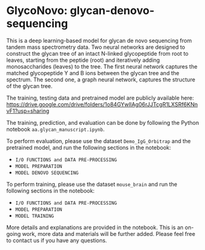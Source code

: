 # GlycoNovo: glycan-denovo-sequencing

This is a deep learning-based model for glycan de novo sequencing from tandem mass spectrometry data. Two neural networks are designed to construct the glycan tree of an intact N-linked glycopeptide from root to leaves, starting from the peptide (root) and iteratively adding monosaccharides (leaves) to the tree. The first neural network captures the matched glycopeptide Y and B ions between the glycan tree and the spectrum. The second one, a graph neural network, captures the structure of the glycan tree.

The training, testing data and pretrained model are publicly available here: 
https://drive.google.com/drive/folders/1o84GYwIlAg06rJJTcgR1LXSRf6KNnvF1?usp=sharing

The training, prediction, and evaluation can be done by following the Python notebook `aa.glycan_manuscript.ipynb`.

To perform evaluation, please use the dataset `Demo_IgG_Orbitrap` and the pretrained model, and run the following sections in the notebook:
- `I/O FUNCTIONS and DATA PRE-PROCESSING`
- `MODEL PREPARATION`
- `MODEL DENOVO SEQUENCING`

To perform training, please use the dataset `mouse_brain` and run the following sections in the notebook:
- `I/O FUNCTIONS and DATA PRE-PROCESSING`
- `MODEL PREPARATION`
- `MODEL TRAINING`

More details and explanations are provided in the notebook. This is an on-going work, more data and materials will be further added. Please feel free to contact us if you have any questions.
